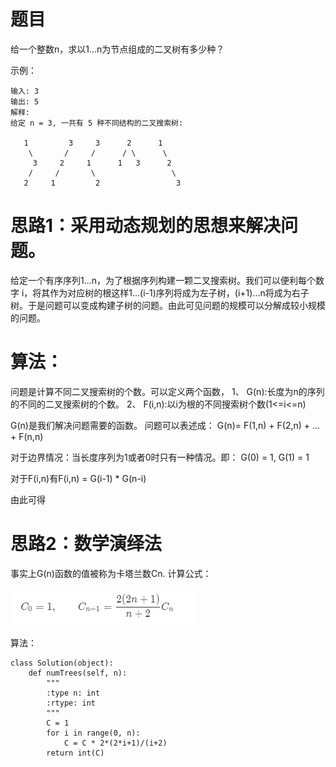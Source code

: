 # 题目
给一个整数n，求以1...n为节点组成的二叉树有多少种？

示例：

```
输入: 3
输出: 5
解释:
给定 n = 3, 一共有 5 种不同结构的二叉搜索树:

   1         3     3      2      1
    \       /     /      / \      \
     3     2     1      1   3      2
    /     /       \                 \
   2     1         2                 3
```

# 思路1：采用动态规划的思想来解决问题。
给定一个有序序列1...n，为了根据序列构建一颗二叉搜索树。我们可以便利每个数字 i，将其作为对应树的根这样1...(i-1)序列将成为左子树，(i+1)...n将成为右子树。于是问题可以变成构建子树的问题。由此可见问题的规模可以分解成较小规模的问题。
# 算法：
问题是计算不同二叉搜索树的个数。可以定义两个函数，
1、 G(n):长度为n的序列的不同的二叉搜索树的个数。
2、 F(i,n):以i为根的不同搜索树个数(1<=i<=n)

G(n)是我们解决问题需要的函数。
问题可以表述成：
G(n)=  F(1,n) + F(2,n) + ...  + F(n,n)

对于边界情况：当长度序列为1或者0时只有一种情况。即：
G(0) = 1, G(1) = 1

对于F(i,n)有F(i,n) = G(i-1) * G(n-i)

由此可得

# 思路2：数学演绎法
事实上G(n)函数的值被称为卡塔兰数Cn.
计算公式： 

![Image text](https://github.com/Yangnake/leetcode/blob/master/%E5%8D%A1%E7%89%B9%E5%85%B0.png)

算法：
```
class Solution(object):
    def numTrees(self, n):
        """
        :type n: int
        :rtype: int
        """
        C = 1
        for i in range(0, n):
            C = C * 2*(2*i+1)/(i+2)
        return int(C)
```
